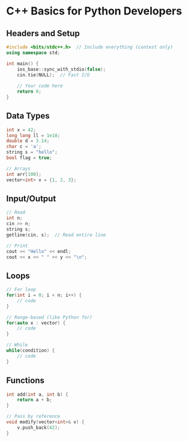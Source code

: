 # C++ Basics for Python Developers

## Headers and Setup
```cpp
#include <bits/stdc++.h>  // Include everything (contest only)
using namespace std;

int main() {
    ios_base::sync_with_stdio(false);
    cin.tie(NULL);  // Fast I/O
    
    // Your code here
    return 0;
}
```

## Data Types
```cpp
int x = 42;
long long ll = 1e18;
double d = 3.14;
char c = 'a';
string s = "hello";
bool flag = true;

// Arrays
int arr[100];
vector<int> v = {1, 2, 3};
```

## Input/Output
```cpp
// Read
int n;
cin >> n;
string s;
getline(cin, s);  // Read entire line

// Print
cout << "Hello" << endl;
cout << x << " " << y << "\n";
```

## Loops
```cpp
// For loop
for(int i = 0; i < n; i++) {
    // code
}

// Range-based (like Python for)
for(auto x : vector) {
    // code
}

// While
while(condition) {
    // code
}
```

## Functions
```cpp
int add(int a, int b) {
    return a + b;
}

// Pass by reference
void modify(vector<int>& v) {
    v.push_back(42);
}
``` 